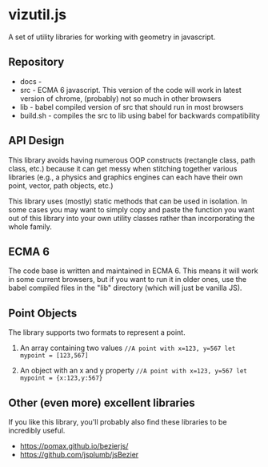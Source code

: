 # vizutil.js

A set of utility libraries for working with geometry in javascript. 


## Repository

* docs - 
* src - ECMA 6 javascript. This version of the code will work in latest version of chrome, 
(probably) not so much in other browsers
* lib - babel compiled version of src that should run in most browsers
* build.sh - compiles the src to lib using babel for backwards compatibility


## API Design

This library avoids having numerous OOP constructs (rectangle class, path 
class, etc.) because it can get messy when stitching together various libraries (e.g., 
a physics and graphics engines can each have their own point, vector, path 
objects, etc.)

This library uses (mostly) static methods that can be used in isolation. 
In some cases you may want to simply copy and paste the function you 
want out of this library into your own utility classes rather than 
incorporating the whole family.


## ECMA 6

The code base is written and maintained in ECMA 6. This means it will work in
some current browsers, but if you want to run it in older ones, use the
babel compiled files in the "lib" directory (which will just be vanilla JS).


## Point Objects

The library supports two formats to represent a point.


1. An array containing two values
`
//A point with x=123, y=567
let mypoint = [123,567]
`

2. An object with an x and y property
`
//A point with x=123, y=567
let mypoint = {x:123,y:567}
`


## Other (even more) excellent libraries

If you like this library, you'll probably also find these libraries
to be incredibly useful.
* https://pomax.github.io/bezierjs/
* https://github.com/jsplumb/jsBezier


##